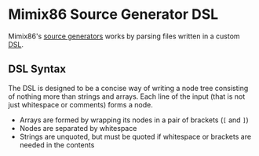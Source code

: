 ﻿# Mimix86 Source Generator DSL

Mimix86's [source generators](../Mimix86.Generators) works by parsing files written in a custom [DSL](https://en.wikipedia.org/wiki/Domain-specific_language).

## DSL Syntax
The DSL is designed to be a concise way of writing a node tree consisting of nothing more than strings and arrays.
Each line of the input (that is not just whitespace or comments) forms a node.

* Arrays are formed by wrapping its nodes in a pair of brackets (`[` and `]`)
* Nodes are separated by whitespace
* Strings are unquoted, but must be quoted if whitespace or brackets are needed in the contents
